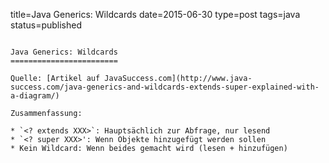 title=Java Generics: Wildcards
date=2015-06-30
type=post
tags=java
status=published
~~~~~~

Java Generics: Wildcards
========================

Quelle: [Artikel auf JavaSuccess.com](http://www.java-success.com/java-generics-and-wildcards-extends-super-explained-with-a-diagram/)

Zusammenfassung:

* `<? extends XXX>`: Hauptsächlich zur Abfrage, nur lesend
* `<? super XXX>': Wenn Objekte hinzugefügt werden sollen
* Kein Wildcard: Wenn beides gemacht wird (lesen + hinzufügen)
